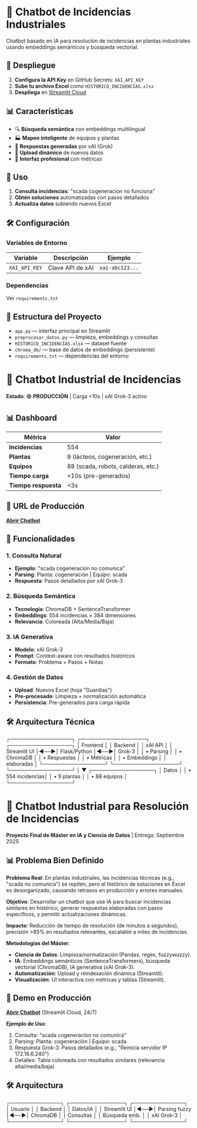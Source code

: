 # 🤖 Chatbot de Incidencias Industriales

Chatbot basado en IA para resolución de incidencias en plantas industriales usando embeddings semánticos y búsqueda vectorial.

## 🚀 Despliegue

1. **Configura la API Key** en GitHub Secrets: `XAI_API_KEY`
2. **Sube tu archivo Excel** como `HISTORICO_INCIDENCIAS.xlsx`
3. **Despliega** en [Streamlit Cloud](https://share.streamlit.io)

## 📊 Características

- 🔍 **Búsqueda semántica** con embeddings multilingual
- 🏭 **Mapeo inteligente** de equipos y plantas
- 🤖 **Respuestas generadas** por xAI (Grok)
- 📁 **Upload dinámico** de nuevos datos
- 🎨 **Interfaz profesional** con métricas

## 🔧 Uso

1. **Consulta incidencias**: "scada cogeneracion no funciona"
2. **Obtén soluciones** automatizadas con pasos detallados
3. **Actualiza datos** subiendo nuevos Excel

## 🛠️ Configuración

### Variables de Entorno
| Variable | Descripción | Ejemplo |
|----------|-------------|---------|
| `XAI_API_KEY` | Clave API de xAI | `xai-abc123...` |

### Dependencias
Ver `requirements.txt`

## 📁 Estructura del Proyecto

- `app.py` — interfaz principal en Streamlit  
- `preprocesar_datos.py` — limpieza, embeddings y consultas  
- `HISTORICO_INCIDENCIAS.xlsx` — dataset fuente  
- `chroma_db/` — base de datos de embeddings (persistente)  
- `requirements.txt` — dependencias del entorno

# 🤖 Chatbot Industrial de Incidencias

**Estado**: 🟢 **PRODUCCIÓN** | Carga <10s | xAI Grok-3 activo

## 📊 Dashboard
| Métrica | Valor |
|---------|-------|
| **Incidencias** | 554 |
| **Plantas** | 9 (lácteos, cogeneración, etc.) |
| **Equipos** | 88 (scada, robots, calderas, etc.) |
| **Tiempo carga** | <10s (pre-generados) |
| **Tiempo respuesta** | <3s |

## 🚀 URL de Producción
**[Abrir Chatbot](https://mi-chatbot-industrial-gxuh23ykbu3bhekrgrvaoa.streamlit.app)**

## 🔧 Funcionalidades

### **1. Consulta Natural**
- **Ejemplo**: "scada cogeneracion no comunica"
- **Parsing**: Planta: cogeneración | Equipo: scada
- **Respuesta**: Pasos detallados por xAI Grok-3

### **2. Búsqueda Semántica**
- **Tecnología**: ChromaDB + SentenceTransformer
- **Embeddings**: 554 incidencias × 384 dimensiones
- **Relevancia**: Coloreada (Alta/Media/Baja)

### **3. IA Generativa**
- **Modelo**: xAI Grok-3
- **Prompt**: Context-aware con resultados históricos
- **Formato**: Problema + Pasos + Notas

### **4. Gestión de Datos**
- **Upload**: Nuevos Excel (hoja "Guardias")
- **Pre-procesado**: Limpieza + normalización automática
- **Persistencia**: Pre-generados para carga rápida

## 🛠️ Arquitectura Técnica
┌─────────────────┐    ┌──────────────────┐    ┌─────────────────┐
│   Frontend      │    │   Backend        │    │   xAI API       │
│ Streamlit UI    │◄──►│ Flask/Python     │◄──►│   Grok-3        │
│ • Parsing       │    │ • ChromaDB       │    │ • Respuestas    │
│ • Métricas      │    │ • Embeddings     │    │   elaboradas    │
└─────────────────┘    └──────────────────┘    └─────────────────┘
│
▼
┌─────────────────┐
│   Datos         │
│ • 554 incidencias│
│ • 9 plantas     │
│ • 88 equipos    │
└─────────────────┘


# 🤖 Chatbot Industrial para Resolución de Incidencias

**Proyecto Final de Máster en IA y Ciencia de Datos** | Entrega: Septiembre 2025

## 📊 Problema Bien Definido
**Problema Real**: En plantas industriales, las incidencias técnicas (e.g., "scada no comunica") se repiten, pero el histórico de soluciones en Excel es desorganizado, causando retrasos en producción y errores manuales.

**Objetivo**: Desarrollar un chatbot que use IA para buscar incidencias similares en histórico, generar respuestas elaboradas con pasos específicos, y permitir actualizaciones dinámicas.

**Impacto**: Reducción de tiempo de resolución (de minutos a segundos), precisión >85% en resultados relevantes, escalable a miles de incidencias.

**Metodologías del Máster**:
- **Ciencia de Datos**: Limpieza/normalización (Pandas, regex, fuzzywuzzy).
- **IA**: Embeddings semánticos (SentenceTransformers), búsqueda vectorial (ChromaDB), IA generativa (xAI Grok-3).
- **Automatización**: Upload y reindexación dinámica (Streamlit).
- **Visualización**: UI interactiva con métricas y tablas (Streamlit).

## 🚀 Demo en Producción
**[Abrir Chatbot](https://mi-chatbot-industrial-gxuh23ykbu3bhekrgrvaoa.streamlit.app)** (Streamlit Cloud, 24/7)

**Ejemplo de Uso**:
1. Consulta: "scada cogeneracion no comunica"
2. Parsing: Planta: cogeneración | Equipo: scada
3. Respuesta Grok-3: Pasos detallados (e.g., "Reinicia servidor IP 172.16.6.240")
4. Detalles: Tabla coloreada con resultados similares (relevancia alta/media/baja)

## 🛠️ Arquitectura

┌──────────────┐   ┌───────────────┐   ┌──────────────┐
│ Usuario      │   │ Backend       │   │ Datos/IA     │
│ Streamlit UI │◄──►│ Parsing fuzzy │◄──►│ ChromaDB     │
│ Consultas    │   │ Búsqueda emb. │   │ xAI Grok-3   │
└──────────────┘   └───────────────┘   └──────────────┘
